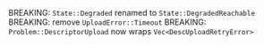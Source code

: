 BREAKING: `State::Degraded` renamed to `State::DegradedReachable`
BREAKING: remove `UploadError::Timeout`
BREAKING: `Problem::DescriptorUpload` now wraps `Vec<DescUploadRetryError>`
